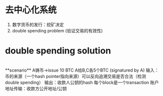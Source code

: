 # 去中心化系统
1. 数字货币的发行：挖矿决定
2. double spending problem (验证交易的有效性)
# double spending solution
</br>
**scenario**
A铸币->issue 10 BTC
A给B,C各5个BTC (signatured by A)
输入：币的来源（一个hash pointer指向来源）可以反向追溯交易是否合法（检测double spending）
输出：收款人公钥的hash
每个block是一个transaction
账户地址传输：收款方公开地址/公钥
